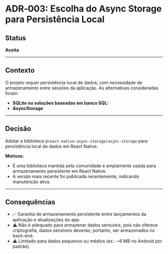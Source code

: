 # ADR‑003: Escolha do Async Storage para Persistência Local

## Status

**Aceita**

---

## Contexto

O projeto requer persistência local de dados, com necessidade de armazenamento entre sessões da aplicação. As alternativas consideradas foram:

- **SQLite ou soluções baseadas em banco SQL:**
- **AsyncStorage**

---

## Decisão

Adotar a biblioteca `@react-native-async-storage/async-storage` para persistência local de dados em React Native.

**Motivos:**

- É uma biblioteca mantida pela comunidade e amplamente usada para armazenamento persistente em React Native.
- A versão mais recente foi publicada recentemente, indicando manutenção ativa.

---

## Consequências

- ✅ Garantia de armazenamento persistente entre lançamentos da aplicação e atualizações do app.
- ⚠️ Não é adequado para armazenar dados sensíveis, pois não oferece criptografia, dados sensíveis deverão, portanto, ser armazenados no back-end.
- ⚠️ Limitado para dados pequenos ou médios (ex.: \~6 MB no Android por padrão).
